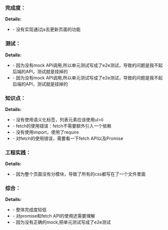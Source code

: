 ### 完成度：


__Details:__

- \- 没有实现通过js去更新页面的功能

### 测试：


__Details:__

- \- 因为没有mock API调用,所以单元测试写成了e2e测试，导致的问题是我不起后端的API，测试就是挂掉的
- \- 因为没有mock API调用,所以单元测试写成了e2e测试，导致的问题是我不起后端的API，测试就是挂掉的

### 知识点：


__Details:__

- \- 没有使用语义化标签，列表元素应该使用ul>li
- \- fetch的使用错误：fetch不需要额外引入一个依赖
- \- 没有使用import，使用了require
- \- 对fetch的使用错误，需要看一下fetch API以及Promise

### 工程实践：


__Details:__

- \- 因为整个页面没有分模块，导致了所有的css都写在了一个文件里面

### 综合：


__Details:__

- \- 整体完成度较低
- \- 对promise和fetch API的使用还需要理解
- \- 因为没有正确的mock,把单元测试写成了e2e测试

